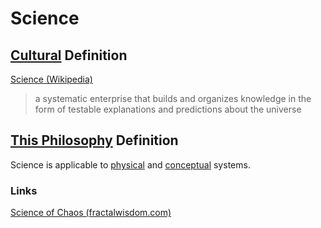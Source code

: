 # Science

## [Cultural](./culture.md) Definition

<a href="https://en.wikipedia.org/wiki/Science" target="_blank">Science (Wikipedia)</a>

> a systematic enterprise that builds and organizes knowledge in the form of testable explanations and predictions about the universe

## [This Philosophy](./this-philosophy.md) Definition

Science is applicable to [physical](./physical-system.md) and [conceptual](./conceptual-system.md) systems.

### Links

<a href="http://www.fractalwisdom.com/science-of-chaos/the-ultimate-paradigm-shift/" target="_blank">Science of Chaos (fractalwisdom.com)</a>
